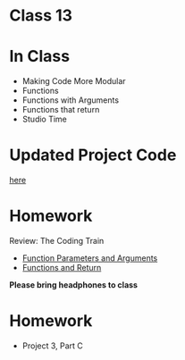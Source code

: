 # Class 13

# In Class 
* Making Code More Modular
* Functions 
* Functions with Arguments
* Functions that return
* Studio Time

# Updated Project Code

[here](http://alpha.editor.p5js.org/2sman/sketches/BJvl_xi2b)

# Homework

Review: The Coding Train

* [Function Parameters and Arguments](https://www.youtube.com/watch?v=zkc417YapfE)
* [Functions and Return](https://www.youtube.com/watch?v=qRnUBiTJ66Y)

**Please bring headphones to class**


# Homework
* Project 3, Part C
